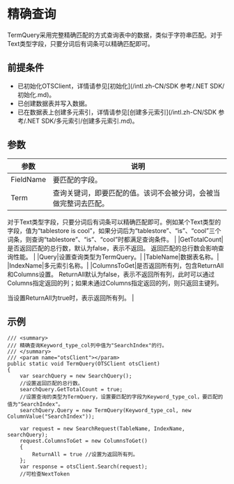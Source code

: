 # 精确查询

TermQuery采用完整精确匹配的方式查询表中的数据，类似于字符串匹配。对于Text类型字段，只要分词后有词条可以精确匹配即可。

## 前提条件

-   已初始化OTSClient，详情请参见[初始化](/intl.zh-CN/SDK 参考/.NET SDK/初始化.md)。
-   已创建数据表并写入数据。
-   已在数据表上创建多元索引，详情请参见[创建多元索引](/intl.zh-CN/SDK 参考/.NET SDK/多元索引/创建多元索引.md)。

## 参数

|参数|说明|
|--|--|
|FieldName|要匹配的字段。|
|Term|查询关键词，即要匹配的值。该词不会被分词，会被当做完整词去匹配。

对于Text类型字段，只要分词后有词条可以精确匹配即可。例如某个Text类型的字段，值为“tablestore is cool”，如果分词后为“tablestore”、“is”、“cool”三个词条，则查询“tablestore”、“is”、“cool”时都满足查询条件。 |
|GetTotalCount|是否返回匹配的总行数，默认为false，表示不返回。 返回匹配的总行数会影响查询性能。 |
|Query|设置查询类型为TermQuery。|
|TableName|数据表名称。|
|IndexName|多元索引名称。|
|ColumnsToGet|是否返回所有列，包含ReturnAll和Columns设置。 ReturnAll默认为false，表示不返回所有列，此时可以通过Columns指定返回的列；如果未通过Columns指定返回的列，则只返回主键列。

当设置ReturnAll为true时，表示返回所有列。 |

## 示例

```
/// <summary>
/// 精确查询Keyword_type_col列中值为"SearchIndex"的行。
/// </summary>
/// <param name="otsClient"></param>
public static void TermQuery(OTSClient otsClient)
{
    var searchQuery = new SearchQuery();
    //设置返回匹配的总行数。
    searchQuery.GetTotalCount = true;
    //设置查询的类型为TermQuery，设置要匹配的字段为Keyword_type_col，要匹配的值为"SearchIndex"。
    searchQuery.Query = new TermQuery(Keyword_type_col, new ColumnValue("SearchIndex"));

    var request = new SearchRequest(TableName, IndexName, searchQuery);
    request.ColumnsToGet = new ColumnsToGet()
    {
        ReturnAll = true //设置为返回所有列。
    };
    var response = otsClient.Search(request);
    //可检查NextToken
```

